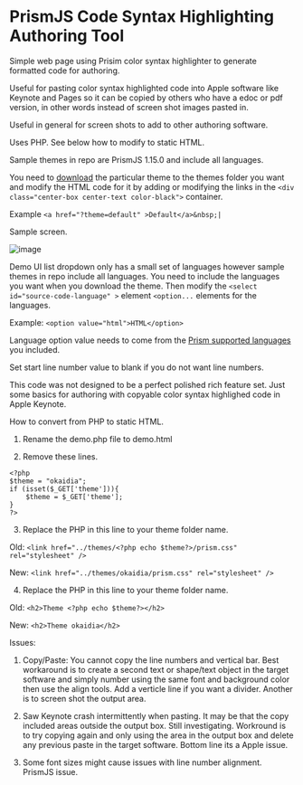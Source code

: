 # PrismJS Code Syntax Highlighting Authoring Tool
Simple web page using Prisim color syntax highlighter to generate formatted code for authoring.

Useful for pasting color syntax highlighted code into Apple software like Keynote and Pages so it can be copied by others who have a edoc or pdf version, in other words instead of screen shot images pasted in.

Useful in general for screen shots to add to other authoring software.

Uses PHP. See below how to modify to static HTML.

Sample themes in repo are PrismJS 1.15.0 and include all languages.

You need to <a href="https://prismjs.com/download.html" target="_blank">download</a> the particular theme to the themes folder you want and modify the HTML code for it by adding or modifying the links in the `<div class="center-box center-text color-black">` container.

Example `<a href="?theme=default" >Default</a>&nbsp;|`

Sample screen.

![image](https://drive.google.com/uc?export=view&id=15wDwsW_s0AY4X12wFMwk-0oqsLezZYbB)


Demo UI list dropdown only has a small set of languages however sample themes in repo include all languages. You need to include the languages you want when you download the theme. Then modify the `<select id="source-code-language" >` element `<option...`  elements for the languages.

Example: `<option value="html">HTML</option>`

Language option value needs to come from the  <a href="https://prismjs.com/index.html#languages-list" target="_blank">Prism supported languages</a> you included.  

Set start line number value to blank if you do not want line numbers.

This code was not designed to be a perfect polished rich feature set. Just some basics for authoring with copyable color syntax highlighed code in Apple Keynote.

How to convert from PHP to static HTML.

1. Rename the demo.php file to demo.html

2. Remove these lines.

```
<?php
$theme = "okaidia";
if (isset($_GET['theme'])){
	$theme = $_GET['theme'];
}
?>
```

3. Replace the PHP in this line to your theme folder name.

Old: `<link href="../themes/<?php echo $theme?>/prism.css" rel="stylesheet" />`

New: `<link href="../themes/okaidia/prism.css" rel="stylesheet" />`

4. Replace the PHP in this line to your theme folder name.

Old: `<h2>Theme <?php echo $theme?></h2>`

New: `<h2>Theme okaidia</h2>`


Issues: 

1. Copy/Paste: You cannot copy the line numbers and vertical bar. Best workaround is to create a second text or shape/text object in the target software and simply number using the same font and background color then use the align tools. Add a verticle line if you want a divider. Another is to screen shot the output area.

2. Saw Keynote crash intermittently when pasting. It may be that the copy included areas outside the output box. Still investigating. Workround is to try copying again and only using the area in the output box and delete any previous paste in the target software. Bottom line its a Apple issue.

3. Some font sizes might cause issues with line number alignment. PrismJS issue.
